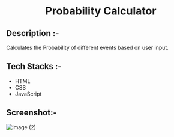 # <p align="center">Probability Calculator</p>

## Description :-

Calculates the Probability of different events based on user input.

## Tech Stacks :-

- HTML
- CSS
- JavaScript

## Screenshot:-
![image (2)](https://github.com/Rakesh9100/CalcDiverse/assets/141774057/b9db1237-a46d-4c41-9a75-f6baabbdfed9)
